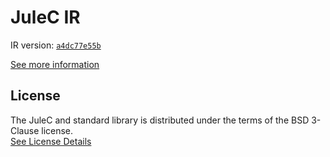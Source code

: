 # JuleC IR

IR version: [`a4dc77e55b`](https://github.com/julelang/jule/tree/a4dc77e55b01a10ee7b579f0e97db30cec095e0f)

[See more information](https://manual.jule.dev/getting-started/installation/compiling-from-source/compile-from-ir)

## License

The JuleC and standard library is distributed under the terms of the BSD 3-Clause license. \
[See License Details](./LICENSE)

